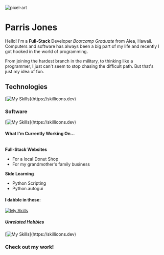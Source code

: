![pixel-art](https://github.com/Parrisu/Parrisu/assets/119540253/a236477e-6898-42e6-8fa2-e0c0a10de201)

# Parris Jones
<p>
  Hello! I'm a <strong>Full-Stack</strong> Developer <em>Bootcamp Graduate</em> from Aiea, Hawaii. Computers and software has always been a big part of my life and recently I got hooked in the world of programming.</p>
<p>
  From joining the hardest branch in the military, to thinking like a programmer, I just can't seem to stop chasing the difficult path. But that's just my idea of fun.
</p>

## Technologies
[![My Skills](https://skillicons.dev/icons?i=java,html,css,js,angular,bootstrap,git,mysql,)](https://skillicons.dev)
### Software
[![My Skills](https://skillicons.dev/icons?i=eclipse,vscode,css,spring,figma,)](https://skillicons.dev)

#### What I'm Currently Working On...
<br>
<strong>Full-Stack Websites</strong>
<ul>
    <li>For a local Donut Shop</li>
    <li>For my grandmother's family business</li>
</ul>
<strong>Side Learning</strong>
<ul>
  <li>Python Scripting</li>
  <li>Python.autogui</li>
</ul>







#### I dabble in these:
[![My Skills](https://skillicons.dev/icons?i=aws,python)](https://skillicons.dev)

##### Unrelated Hobbies
[![My Skills](https://skillicons.dev/icons?i=blender,ai,ps,pr,)](https://skillicons.dev)

### Check out my work!




